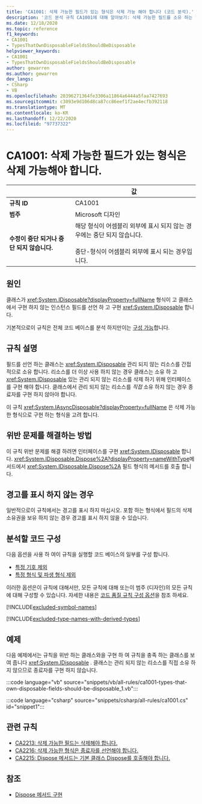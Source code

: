 ```yaml
---
title: 'CA1001: 삭제 가능한 필드가 있는 형식은 삭제 가능 해야 합니다 (코드 분석).'
description: '코드 분석 규칙 CA1001에 대해 알아보기: 삭제 가능한 필드를 소유 하는 형식은 삭제 가능 해야 합니다.'
ms.date: 12/18/2020
ms.topic: reference
f1_keywords:
- CA1001
- TypesThatOwnDisposableFieldsShouldBeDisposable
helpviewer_keywords:
- CA1001
- TypesThatOwnDisposableFieldsShouldBeDisposable
author: gewarren
ms.author: gewarren
dev_langs:
- CSharp
- VB
ms.openlocfilehash: 20396271364fe3306a11864a6444a5faa7427693
ms.sourcegitcommit: c3093e9d106d8ca87cc86eef1f2ae4ecfb392118
ms.translationtype: MT
ms.contentlocale: ko-KR
ms.lasthandoff: 12/22/2020
ms.locfileid: "97737322"
---
```

# <a name="ca1001-types-that-own-disposable-fields-should-be-disposable"></a>CA1001: 삭제 가능한 필드가 있는 형식은 삭제 가능해야 합니다.

| | 값 |
|-|-|
| **규칙 ID** |CA1001|
| **범주** |Microsoft 디자인|
| **수정이 중단 되거나 중단 되지 않습니다.** |해당 형식이 어셈블리 외부에 표시 되지 않는 경우에는 중단 되지 않습니다.<br/><br/>중단-형식이 어셈블리 외부에 표시 되는 경우입니다.|

## <a name="cause"></a>원인

클래스가 <xref:System.IDisposable?displayProperty=fullName> 형식이 고 클래스에서 구현 하지 않는 인스턴스 필드를 선언 하 고 구현 <xref:System.IDisposable> 합니다.

기본적으로이 규칙은 전체 코드 베이스를 분석 하지만이는 [구성 가능](#configure-code-to-analyze)합니다.

## <a name="rule-description"></a>규칙 설명

필드를 선언 하는 클래스는 <xref:System.IDisposable> 관리 되지 않는 리소스를 간접적으로 소유 합니다. 리소스를 더 이상 사용 하지 않는 경우 클래스는 소유 하 고 <xref:System.IDisposable> 있는 관리 되지 않는 리소스를 삭제 하기 위해 인터페이스를 구현 해야 합니다. 클래스에서 관리 되지 않는 리소스를 *직접* 소유 하지 않는 경우 종료자를 구현 하지 않아야 합니다.

이 규칙 <xref:System.IAsyncDisposable?displayProperty=fullName> 은 삭제 가능한 형식으로 구현 하는 형식을 고려 합니다.

## <a name="how-to-fix-violations"></a>위반 문제를 해결하는 방법

이 규칙 위반 문제를 해결 하려면 인터페이스를 구현 <xref:System.IDisposable> 합니다. <xref:System.IDisposable.Dispose%2A?displayProperty=nameWithType>메서드에서 <xref:System.IDisposable.Dispose%2A> 필드 형식의 메서드를 호출 합니다.

## <a name="when-to-suppress-warnings"></a>경고를 표시 하지 않는 경우

일반적으로이 규칙에서는 경고를 표시 하지 마십시오. 포함 하는 형식에서 필드의 삭제 소유권을 보유 하지 않는 경우 경고를 표시 하지 않을 수 있습니다.

## <a name="configure-code-to-analyze"></a>분석할 코드 구성

다음 옵션을 사용 하 여이 규칙을 실행할 코드 베이스의 일부를 구성 합니다.

- [특정 기호 제외](#exclude-specific-symbols)
- [특정 형식 및 파생 형식 제외](#exclude-specific-types-and-their-derived-types)

이러한 옵션은이 규칙에 대해서만, 모든 규칙에 대해 또는이 범주 (디자인)의 모든 규칙에 대해 구성할 수 있습니다. 자세한 내용은 [코드 품질 규칙 구성 옵션](../code-quality-rule-options.md)을 참조 하세요.

[!INCLUDE[excluded-symbol-names](~/includes/code-analysis/excluded-symbol-names.md)]

[!INCLUDE[excluded-type-names-with-derived-types](~/includes/code-analysis/excluded-type-names-with-derived-types.md)]

## <a name="example"></a>예제

다음 예제에서는 규칙을 위반 하는 클래스와을 구현 하 여 규칙을 충족 하는 클래스를 보여 줍니다 <xref:System.IDisposable> . 클래스는 관리 되지 않는 리소스를 직접 소유 하지 않으므로 종료자를 구현 하지 않습니다.

:::code language="vb" source="snippets/vb/all-rules/ca1001-types-that-own-disposable-fields-should-be-disposable_1.vb":::

:::code language="csharp" source="snippets/csharp/all-rules/ca1001.cs" id="snippet1":::

## <a name="related-rules"></a>관련 규칙

- [CA2213: 삭제 가능한 필드는 삭제해야 합니다.](ca2213.md)
- [CA2216: 삭제 가능한 형식은 종료자를 선언해야 합니다.](ca2216.md)
- [CA2215: Dispose 메서드는 기본 클래스 Dispose를 호출해야 합니다.](ca2215.md)

## <a name="see-also"></a>참조

- [Dispose 메서드 구현](../../../standard/garbage-collection/implementing-dispose.md)

